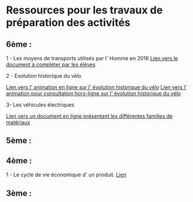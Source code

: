 # Ressources pour les travaux de préparation des activités

## 6ème :

1 - Les moyens de transports utilisés par l' Homme en 2016
[Lien vers le document à compléter par les élèves](images/transports2016.pdf)

2 - Evolution historique du vélo

[Lien vers l' animation en ligne sur l' évolution historique du vélo](images/evolution_velo.swf)
[Lien vers l' animation pour consultation hors-ligne sur l' évolution historique du vélo](images/evolution.exe)

3- Les véhicules électriques

[Lien vers un document en ligne présentant les différentes familles de matériaux](http://techno-flash.com/animations/familles_materiaux/html5/familles_materiaux.html)

## 5ème :

## 4ème :

1 - Le cycle de vie économique d' un produit. [Lien](https://www.youtube.com/watch?v=UUQVvh-Vrig)

## 3ème :



